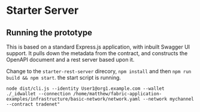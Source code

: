 # Starter Server

## Running the prototype

This is based on a standard Express.js application, with inbuilt Swagger UI support. It pulls down the metadata from the contract, and constructs the OpenAPI document
and a rest server based upon it. 

Change to the `starter-rest-server` direcory, `npm install` and then `npm run build && npm start`.  the start script is running.

```
node dist/cli.js --identity User1@org1.example.com --wallet ./_idwallet --connection /home/matthew/fabric-application-examples/infrastructure/basic-network/network.yaml --network mychannel --contract tradenet"
```